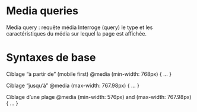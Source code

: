 # Media queries
  Media query : requête média
    Interroge (query) le type et les caractéristiques du média sur lequel la page est affichée.


# Syntaxes de base

  Ciblage “à partir de” (mobile first)
    @media (min-width: 768px) { ... }

  Ciblage “jusqu’à”
    @media (max-width: 767.98px) { ... }

  Ciblage d’une plage
    @media (min-width: 576px) and (max-width: 767.98px) { ... }

